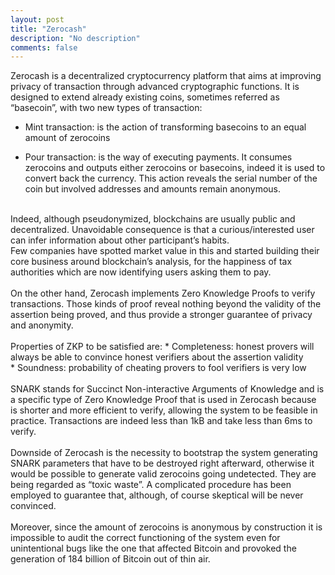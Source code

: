 ```yaml
---
layout: post
title: "Zerocash"
description: "No description"
comments: false
---
```


Zerocash is a decentralized cryptocurrency platform that aims at improving privacy of transaction through advanced cryptographic functions. It is designed to extend already existing coins, sometimes referred as “basecoin”, with two new types of transaction:

* Mint transaction: is the action of transforming basecoins to an equal amount of zerocoins

* Pour transaction: is the way of executing payments. It consumes zerocoins and outputs either zerocoins or basecoins, indeed it is used to convert back the currency. This action reveals the serial number of the coin but involved addresses and amounts remain anonymous.
<br>
Indeed, although pseudonymized, blockchains are usually public and decentralized. Unavoidable consequence is that a curious/interested user can infer information about other participant’s habits.<br> 
Few companies have spotted market value in this and started building their core business around blockchain’s analysis, for the happiness of tax authorities which are now identifying users asking them to pay.<br>
<br>
On the other hand, Zerocash implements Zero Knowledge Proofs to verify transactions. Those kinds of proof reveal nothing beyond the validity of the assertion being proved, and thus provide a stronger guarantee of privacy and anonymity.<br> 
<br>
Properties of ZKP to be satisfied are:
* Completeness: honest provers will always be able to convince honest verifiers about the assertion validity<br>
* Soundness: probability of cheating provers to fool verifiers is very low<br>
<br>
SNARK stands for Succinct Non-interactive Arguments of Knowledge and is a specific type of Zero Knowledge Proof that is used in Zerocash because is shorter and more efficient to verify, allowing the system to be feasible in practice. Transactions are indeed less than 1kB and take less than 6ms to verify.<br>
<br>
Downside of Zerocash is the necessity to bootstrap the system generating SNARK parameters that have to be destroyed right afterward, otherwise it would be possible to generate valid zerocoins going undetected. They are being regarded as “toxic waste”. A complicated procedure has been employed to guarantee that, although, of course skeptical will be never convinced.<br>
<br>
Moreover, since the amount of zerocoins is anonymous by construction it is impossible to audit the correct functioning of the system even for unintentional bugs like the one that affected Bitcoin and provoked the generation of 184 billion of Bitcoin out of thin air.<br>
<br>
